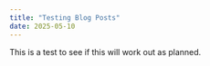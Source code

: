```yaml
---
title: "Testing Blog Posts"
date: 2025-05-10
---
```

This is a test to see if this will work out as planned.
